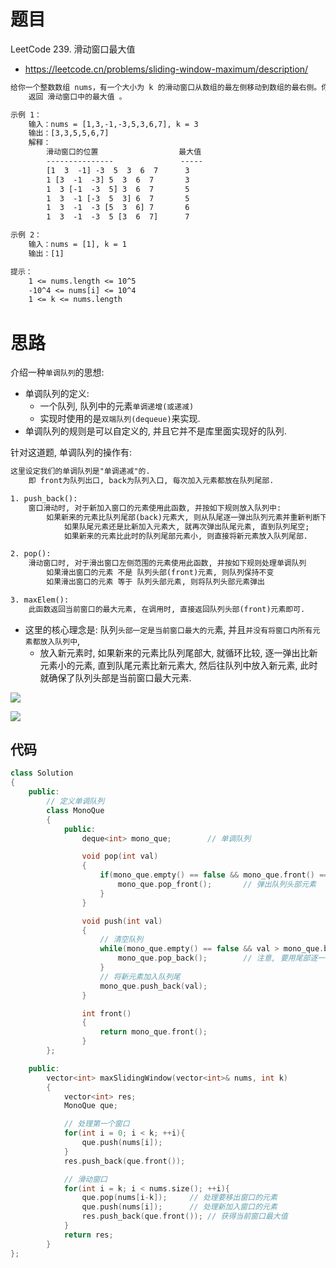 # 题目
LeetCode 239. 滑动窗口最大值
- https://leetcode.cn/problems/sliding-window-maximum/description/

```txt
给你一个整数数组 nums，有一个大小为 k 的滑动窗口从数组的最左侧移动到数组的最右侧。你只可以看到在滑动窗口内的 k 个数字。滑动窗口每次只向右移动一位。
    返回 滑动窗口中的最大值 。

示例 1：
    输入：nums = [1,3,-1,-3,5,3,6,7], k = 3
    输出：[3,3,5,5,6,7]
    解释：
        滑动窗口的位置                  最大值
        ---------------               -----
        [1  3  -1] -3  5  3  6  7      3
        1 [3  -1  -3] 5  3  6  7       3
        1  3 [-1  -3  5] 3  6  7       5
        1  3  -1 [-3  5  3] 6  7       5
        1  3  -1  -3 [5  3  6] 7       6
        1  3  -1  -3  5 [3  6  7]      7

示例 2：
    输入：nums = [1], k = 1
    输出：[1]

提示：
    1 <= nums.length <= 10^5
    -10^4 <= nums[i] <= 10^4
    1 <= k <= nums.length
```

# 思路
介绍一种`单调队列`的思想:
- 单调队列的定义: 
  - 一个队列, 队列中的元素`单调递增(或递减)`
  - 实现时使用的是`双端队列(dequeue)`来实现.
- 单调队列的规则是可以自定义的, 并且它并不是库里面实现好的队列.

针对这道题, 单调队列的操作有:
```txt
这里设定我们的单调队列是"单调递减"的.
    即 front为队列出口, back为队列入口, 每次加入元素都放在队列尾部.

1. push_back():
    窗口滑动时, 对于新加入窗口的元素使用此函数, 并按如下规则放入队列中:
        如果新来的元素比队列尾部(back)元素大, 则从队尾逐一弹出队列元素并重新判断下一个队尾:
            如果队尾元素还是比新加入元素大, 就再次弹出队尾元素, 直到队列尾空; 
            如果新来的元素比此时的队列尾部元素小, 则直接将新元素放入队列尾部.

2. pop():
    滑动窗口时, 对于滑出窗口左侧范围的元素使用此函数, 并按如下规则处理单调队列
        如果滑出窗口的元素 不是 队列头部(front)元素, 则队列保持不变
        如果滑出窗口的元素 等于 队列头部元素, 则将队列头部元素弹出

3. maxElem():
    此函数返回当前窗口的最大元素, 在调用时, 直接返回队列头部(front)元素即可.
```
- 这里的核心理念是: 队列`头部一定是当前窗口最大的元`素, 并且`并没有将窗口内所有元素都放入队列中`, 
  - 放入新元素时, 如果新来的元素比队列尾部大, 就循环比较, 逐一弹出比新元素小的元素, 直到队尾元素比新元素大, 然后往队列中放入新元素, 此时就确保了队列头部是当前窗口最大元素.

![](https://code-thinking.cdn.bcebos.com/gifs/239.%E6%BB%91%E5%8A%A8%E7%AA%97%E5%8F%A3%E6%9C%80%E5%A4%A7%E5%80%BC.gif)

![](https://code-thinking.cdn.bcebos.com/gifs/239.%E6%BB%91%E5%8A%A8%E7%AA%97%E5%8F%A3%E6%9C%80%E5%A4%A7%E5%80%BC-2.gif)

## 代码
```cpp
class Solution
{
    public:
        // 定义单调队列
        class MonoQue
        {
            public:
                deque<int> mono_que;        // 单调队列

                void pop(int val)
                {
                    if(mono_que.empty() == false && mono_que.front() == val){   // 若要弹出的元素是队列头
                        mono_que.pop_front();       // 弹出队列头部元素
                    }
                }

                void push(int val)
                {
                    // 清空队列
                    while(mono_que.empty() == false && val > mono_que.back()){
                        mono_que.pop_back();        // 注意, 要用尾部逐一弹出, 并再次判断, 防止把最大的元素弹出
                    }
                    // 将新元素加入队列尾
                    mono_que.push_back(val);
                }

                int front()
                {
                    return mono_que.front();
                }
        };

    public:
        vector<int> maxSlidingWindow(vector<int>& nums, int k) 
        {
            vector<int> res;
            MonoQue que;

            // 处理第一个窗口
            for(int i = 0; i < k; ++i){
                que.push(nums[i]);
            }
            res.push_back(que.front());

            // 滑动窗口
            for(int i = k; i < nums.size(); ++i){
                que.pop(nums[i-k]);     // 处理要移出窗口的元素
                que.push(nums[i]);      // 处理新加入窗口的元素
                res.push_back(que.front()); // 获得当前窗口最大值
            }
            return res;
        }
};
```

